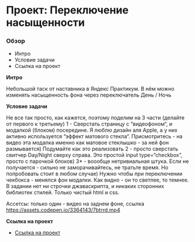 # Проект: Переключение насыщенности

### Обзор
* Интро
* Условие задачи
* Ссылка на проект 

**Интро**

Небольшой таск от наставника в Яндекс Практикум.
В нём можно изменять насыщенность фона через переключатель День / Ночь 

**Условие задачи**

Не все так просто, как кажется, поэтому поделим на 3 части (делайте от первого к третьему)
1 - Сверстать страницу с “видеофоном“, и модалкой (блоком) посередине. Я люблю дизайн аля Apple, а у них активно используется “эффект матового стекла“. Присмотритесь - на видео эта модалка именно как матовое стеклышко - за ней фон размывается) Подумайте как это реализовать
2 - просто сверстать свитчер Day/Night сверху справа. Это простой input type=“checkbox”, просто с парочкой блоков)
3* - воообще нетривиальная штука. Если не получается - сильно не заморачивайтесь, не тратьте время. Но попробовать стоит в любом случае) Нужно чтобы при переключении чекбокса - менялся фон модалки. Как видно - он то светлее, то темнее.
В задании нет ни строчки джаваскрипта, и никаких сторонних библиотек стилей. Только чистый html и css.

Ассетсы: только один - видео на заднем фоне, ссылка
https://assets.codepen.io/3364143/7btrrd.mp4


**Ссылка на проект**

* [Ссылка на проект](https://dimdimshishkov.github.io/russian-travel/)

